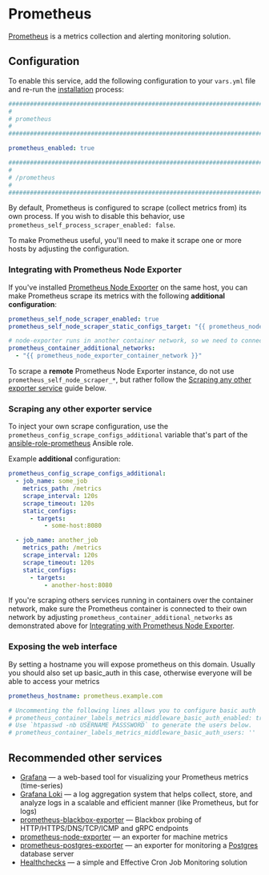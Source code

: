 # Prometheus

[Prometheus](https://prometheus.io/) is a metrics collection and alerting monitoring solution.


## Configuration

To enable this service, add the following configuration to your `vars.yml` file and re-run the [installation](../installing.md) process:

```yaml
########################################################################
#                                                                      #
# prometheus                                                           #
#                                                                      #
########################################################################

prometheus_enabled: true

########################################################################
#                                                                      #
# /prometheus                                                          #
#                                                                      #
########################################################################
```

By default, Prometheus is configured to scrape (collect metrics from) its own process. If you wish to disable this behavior, use `prometheus_self_process_scraper_enabled: false`.

To make Prometheus useful, you'll need to make it scrape one or more hosts by adjusting the configuration.


### Integrating with Prometheus Node Exporter

If you've installed [Prometheus Node Exporter](prometheus-node-exporter.md) on the same host, you can make Prometheus scrape its metrics with the following **additional configuration**:

```yaml
prometheus_self_node_scraper_enabled: true
prometheus_self_node_scraper_static_configs_target: "{{ prometheus_node_exporter_identifier }}:9100"

# node-exporter runs in another container network, so we need to connect to it.
prometheus_container_additional_networks:
  - "{{ prometheus_node_exporter_container_network }}"
```

To scrape a **remote** Prometheus Node Exporter instance, do not use `prometheus_self_node_scraper_*`, but rather follow the [Scraping any other exporter service](#scraping-any-other-exporter-service) guide below.


### Scraping any other exporter service

To inject your own scrape configuration, use the `prometheus_config_scrape_configs_additional` variable that's part of the [ansible-role-prometheus](https://github.com/mother-of-all-self-hosting/ansible-role-prometheus) Ansible role.

Example **additional** configuration:

```yaml
prometheus_config_scrape_configs_additional:
  - job_name: some_job
    metrics_path: /metrics
    scrape_interval: 120s
    scrape_timeout: 120s
    static_configs:
      - targets:
          - some-host:8080

  - job_name: another_job
    metrics_path: /metrics
    scrape_interval: 120s
    scrape_timeout: 120s
    static_configs:
      - targets:
          - another-host:8080
```

If you're scraping others services running in containers over the container network, make sure the Prometheus container is connected to their own network by adjusting `prometheus_container_additional_networks` as demonstrated above for [Integrating with Prometheus Node Exporter](#integrating-with-prometheus-node-exporter).


### Exposing the web interface

By setting a hostname you will expose prometheus on this domain.
Usually you should also set up basic_auth in this case, otherwise everyone will be able to access your metrics

```yaml
prometheus_hostname: prometheus.example.com

# Uncommenting the following lines allows you to configure basic auth
# prometheus_container_labels_metrics_middleware_basic_auth_enabled: true
# Use `htpasswd -nb USERNAME PASSSWORD` to generate the users below.
# prometheus_container_labels_metrics_middleware_basic_auth_users: ''
```

## Recommended other services

- [Grafana](grafana.md) — a web-based tool for visualizing your Prometheus metrics (time-series)
- [Grafana Loki](grafana-loki.md) — a log aggregation system that helps collect, store, and analyze logs in a scalable and efficient manner (like Prometheus, but for logs)
- [prometheus-blackbox-exporter](prometheus-blackbox-exporter.md) — Blackbox probing of HTTP/HTTPS/DNS/TCP/ICMP and gRPC endpoints
- [prometheus-node-exporter](prometheus-node-exporter.md) — an exporter for machine metrics
- [prometheus-postgres-exporter](prometheus-postgres-exporter.md) — an exporter for monitoring a [Postgres](postgres.md) database server
- [Healthchecks](healthchecks.md) — a simple and Effective Cron Job Monitoring solution
